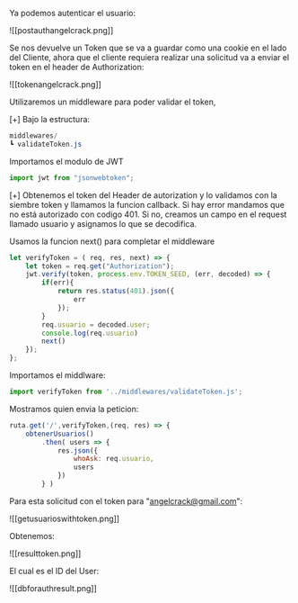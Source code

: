 Ya podemos autenticar el usuario:

![[postauthangelcrack.png]]

Se nos devuelve un Token que se va a guardar como una cookie en el lado del Cliente, ahora que el cliente requiera realizar una solicitud  va a enviar el token en el header de Authorization:

![[tokenangelcrack.png]]

Utilizaremos un middleware para poder validar el token,

[+] Bajo la estructura:

```powershell
middlewares/  
┗ validateToken.js
```

Importamos el modulo de JWT

```js
import jwt from "jsonwebtoken";
```

[+] Obtenemos el token del Header de autorization y lo validamos con la siembre token y llamamos la funcion callback. Si hay error mandamos que no está autorizado con codigo 401. Si no, creamos un campo en el request llamado usuario y asignamos lo que se decodifica.

Usamos la funcion next() para completar el middleware

```js hl:2,9
let verifyToken = ( req, res, next) => {
    let token = req.get("Authorization");
    jwt.verify(token, process.env.TOKEN_SEED, (err, decoded) => {
        if(err){
            return res.status(401).json({
                err
            });
        }
        req.usuario = decoded.user;
        console.log(req.usuario)
        next()
    });
};
```

Importamos el middlware:

```js
import verifyToken from '../middlewares/validateToken.js';
```

Mostramos quien envia la peticion:

```js hl:"whoASk: req.usuario"
ruta.get('/',verifyToken,(req, res) => {
    obtenerUsuarios()
        .then( users => {
            res.json({
                whoAsk: req.usuario,
                users
            })
        } )
```

Para esta solicitud con el token para "angelcrack@gmail.com":

![[getusuarioswithtoken.png]]

Obtenemos:

![[resulttoken.png]]

El cual es el ID del User:

![[dbforauthresult.png]]

